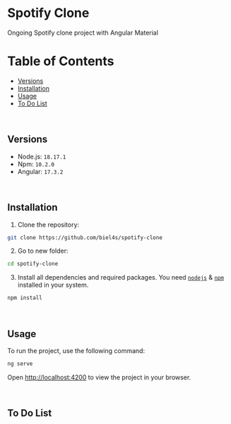 # Spotify Clone

Ongoing Spotify clone project with Angular Material

# Table of Contents

- [Versions](#versions)
- [Installation](#installation)
- [Usage](#usage)
- [To Do List](#to-do-list)

&nbsp;

## Versions

- Node.js: ```18.17.1```
- Npm: ```10.2.0```
- Angular: ```17.3.2```

&nbsp;

## Installation

1. Clone the repository:

```bash 
git clone https://github.com/biel4s/spotify-clone
```

2. Go to new folder:

```bash 
cd spotify-clone
```

3. Install all dependencies and required packages. You need [`nodejs`](https://nodejs.org/en/) & [`npm`](https://www.npmjs.com/) installed in your system.

```bash
npm install
```

&nbsp;

## Usage

To run the project, use the following command:

```bash
ng serve
```

Open [http://localhost:4200](http://localhost:4200) to view the project in your browser.

&nbsp;

## To Do List

